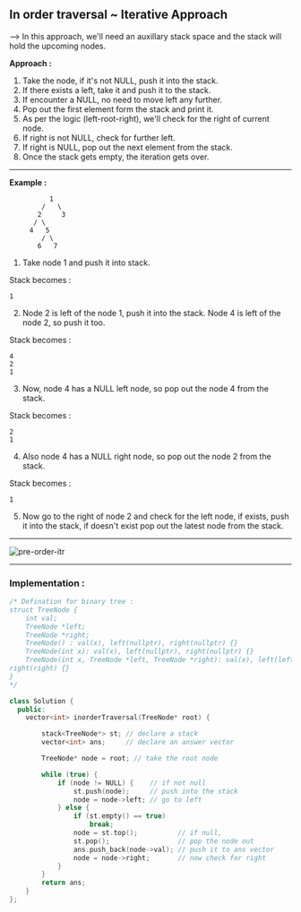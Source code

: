 ## In order traversal ~ Iterative Approach

--> In this approach, we'll need an auxillary stack space and the stack will hold the upcoming nodes.

**Approach :**

1. Take the node, if it's not NULL, push it into the stack.
2. If there exists a left, take it and push it to the stack.
3. If encounter a NULL, no need to move left any further.
4. Pop out the first element form the stack and print it.
5. As per the logic (left-root-right), we'll check for the right of current node.
6. If right is not NULL, check for further left.
7. If right is NULL, pop out the next element from the stack.
8. Once the stack gets empty, the iteration gets over.

---

**Example :**

```
          1
        /   \
       2     3
      / \
     4   5
        / \
       6   7
```

1. Take node 1 and push it into stack.

Stack becomes :

```
1
```

2. Node 2 is left of the node 1, push it into the stack. Node 4 is left of the node 2, so push it too.

Stack becomes :

```
4
2
1
```

3. Now, node 4 has a NULL left node, so pop out the node 4 from the stack.

Stack becomes :

```
2
1
```

4. Also node 4 has a NULL right node, so pop out the node 2 from the stack.

Stack becomes :

```
1
```

5. Now go to the right of node 2 and check for the left node, if exists, push it into the stack, if doesn't exist pop out the latest node from the stack.

---

![pre-order-itr](https://github.com/Rishabh672003/Programming-Notes/assets/53911515/81e7bd40-4e9e-4023-b399-b832d04aab2f)

---

### Implementation :

```cpp
/* Defination for binary tree :
struct TreeNode {
    int val;
    TreeNode *left;
    TreeNode *right;
    TreeNode() : val(x), left(nullptr), right(nullptr) {}
    TreeNode(int x): val(x), left(nullptr), right(nullptr) {}
    TreeNode(int x, TreeNode *left, TreeNode *right): val(x), left(left),
right(right) {}
}
*/

class Solution {
  public:
    vector<int> inorderTraversal(TreeNode* root) {

        stack<TreeNode*> st; // declare a stack
        vector<int> ans;     // declare an answer vector

        TreeNode* node = root; // take the root node

        while (true) {
            if (node != NULL) {    // if not null
                st.push(node);     // push into the stack
                node = node->left; // go to left
            } else {
                if (st.empty() == true)
                    break;
                node = st.top();          // if null,
                st.pop();                 // pop the node out
                ans.push_back(node->val); // push it to ans vector
                node = node->right;       // now check for right
            }
        }
        return ans;
    }
};
```
